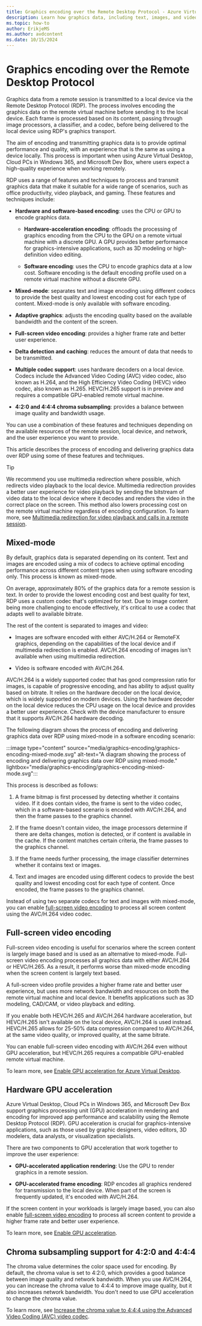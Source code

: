 ```yaml
---
title: Graphics encoding over the Remote Desktop Protocol - Azure Virtual Desktop
description: Learn how graphics data, including text, images, and video, is encoded and delivered over the Remote Desktop Protocol. It applies to Azure Virtual Desktop, Windows 365, and Microsoft Dev Box.
ms.topic: how-to
author: ErikjeMS
ms.author: avdcontent
ms.date: 10/15/2024
---
```


# Graphics encoding over the Remote Desktop Protocol

Graphics data from a remote session is transmitted to a local device via the Remote Desktop Protocol (RDP). The process involves encoding the graphics data on the remote virtual machine before sending it to the local device. Each frame is processed based on its content, passing through image processors, a classifier, and a codec, before being delivered to the local device using RDP's graphics transport.

The aim of encoding and transmitting graphics data is to provide optimal performance and quality, with an experience that is the same as using a device locally. This process is important when using Azure Virtual Desktop, Cloud PCs in Windows 365, and Microsoft Dev Box, where users expect a high-quality experience when working remotely.

RDP uses a range of features and techniques to process and transmit graphics data that make it suitable for a wide range of scenarios, such as office productivity, video playback, and gaming. These features and techniques include:

- **Hardware and software-based encoding**: uses the CPU or GPU to encode graphics data.

   - **Hardware-acceleration encoding**: offloads the processing of graphics encoding from the CPU to the GPU on a remote virtual machine with a discrete GPU. A GPU provides better performance for graphics-intensive applications, such as 3D modeling or high-definition video editing.

   - **Software encoding**: uses the CPU to encode graphics data at a low cost. Software encoding is the default encoding profile used on a remote virtual machine without a discrete GPU.

- **Mixed-mode**: separates text and image encoding using different codecs to provide the best quality and lowest encoding cost for each type of content. Mixed-mode is only available with software encoding.

- **Adaptive graphics**: adjusts the encoding quality based on the available bandwidth and the content of the screen.

- **Full-screen video encoding**: provides a higher frame rate and better user experience.

- **Delta detection and caching**: reduces the amount of data that needs to be transmitted.

- **Multiple codec support**: uses hardware decoders on a local device. Codecs include the Advanced Video Coding (AVC) video codec, also known as H.264, and the High Efficiency Video Coding (HEVC) video codec, also known as H.265. HEVC/H.265 support is in preview and requires a compatible GPU-enabled remote virtual machine.

- **4:2:0 and 4:4:4 chroma subsampling**: provides a balance between image quality and bandwidth usage.

You can use a combination of these features and techniques depending on the available resources of the remote session, local device, and network, and the user experience you want to provide. 

This article describes the process of encoding and delivering graphics data over RDP using some of these features and techniques.

> [!TIP]
> We recommend you use multimedia redirection where possible, which redirects video playback to the local device. Multimedia redirection provides a better user experience for video playback by sending the bitstream of video data to the local device where it decodes and renders the video in the correct place on the screen. This method also lowers processing cost on the remote virtual machine regardless of encoding configuration. To learn more, see [Multimedia redirection for video playback and calls in a remote session](multimedia-redirection-video-playback-calls.md).

## Mixed-mode

By default, graphics data is separated depending on its content. Text and images are encoded using a mix of codecs to achieve optimal encoding performance across different content types when using software encoding only. This process is known as mixed-mode.

On average, approximately 80% of the graphics data for a remote session is text. In order to provide the lowest encoding cost and best quality for text, RDP uses a custom codec that's optimized for text. Due to image content being more challenging to encode effectively, it's critical to use a codec that adapts well to available bitrate.

The rest of the content is separated to images and video:

- Images are software encoded with either AVC/H.264 or RemoteFX graphics, depending on the capabilities of the local device and if multimedia redirection is enabled. AVC/H.264 encoding of images isn't available when using multimedia redirection.

- Video is software encoded with AVC/H.264.

AVC/H.264 is a widely supported codec that has good compression ratio for images, is capable of progressive encoding, and has ability to adjust quality based on bitrate. It relies on the hardware decoder on the local device, which is widely supported on modern devices. Using the hardware decoder on the local device reduces the CPU usage on the local device and provides a better user experience. Check with the device manufacturer to ensure that it supports AVC/H.264 hardware decoding.

The following diagram shows the process of encoding and delivering graphics data over RDP using mixed-mode in a software encoding scenario:

:::image type="content" source="media/graphics-encoding/graphics-encoding-mixed-mode.svg" alt-text="A diagram showing the process of encoding and delivering graphics data over RDP using mixed-mode." lightbox="media/graphics-encoding/graphics-encoding-mixed-mode.svg":::

This process is described as follows:

1. A frame bitmap is first processed by detecting whether it contains video. If it does contain video, the frame is sent to the video codec, which in a software-based scenario is encoded with AVC/H.264, and then the frame passes to the graphics channel.

1. If the frame doesn't contain video, the image processors determine if there are delta changes, motion is detected, or if content is available in the cache. If the content matches certain criteria, the frame passes to the graphics channel.

1. If the frame needs further processing, the image classifier determines whether it contains text or images.

1. Text and images are encoded using different codecs to provide the best quality and lowest encoding cost for each type of content. Once encoded, the frame passes to the graphics channel.

Instead of using two separate codecs for text and images with mixed-mode, you can enable [full-screen video encoding](#full-screen-video-encoding) to process all screen content using the AVC/H.264 video codec.

## Full-screen video encoding

Full-screen video encoding is useful for scenarios where the screen content is largely image based and is used as an alternative to mixed-mode. Full-screen video encoding processes all graphics data with either AVC/H.264 or HEVC/H.265. As a result, it performs worse than mixed-mode encoding when the screen content is largely text based.

A full-screen video profile provides a higher frame rate and better user experience, but uses more network bandwidth and resources on both the remote virtual machine and local device. It benefits applications such as 3D modeling, CAD/CAM, or video playback and editing.

If you enable both HEVC/H.265 and AVC/H.264 hardware acceleration, but HEVC/H.265 isn't available on the local device, AVC/H.264 is used instead. HEVC/H.265 allows for 25-50% data compression compared to AVC/H.264, at the same video quality, or improved quality, at the same bitrate.

You can enable full-screen video encoding with AVC/H.264 even without GPU acceleration, but HEVC/H.265 requires a compatible GPU-enabled remote virtual machine.

To learn more, see [Enable GPU acceleration for Azure Virtual Desktop](enable-gpu-acceleration.md).

## Hardware GPU acceleration

Azure Virtual Desktop, Cloud PCs in Windows 365, and Microsoft Dev Box support graphics processing unit (GPU) acceleration in rendering and encoding for improved app performance and scalability using the Remote Desktop Protocol (RDP). GPU acceleration is crucial for graphics-intensive applications, such as those used by graphic designers, video editors, 3D modelers, data analysts, or visualization specialists.

There are two components to GPU acceleration that work together to improve the user experience:

- **GPU-accelerated application rendering**: Use the GPU to render graphics in a remote session.

- **GPU-accelerated frame encoding**: RDP encodes all graphics rendered for transmission to the local device. When part of the screen is frequently updated, it's encoded with AVC/H.264.

If the screen content in your workloads is largely image based, you can also enable [full-screen video encoding](#full-screen-video-encoding) to process all screen content to provide a higher frame rate and better user experience.

To learn more, see [Enable GPU acceleration](enable-gpu-acceleration.md).

## Chroma subsampling support for 4:2:0 and 4:4:4

The chroma value determines the color space used for encoding. By default, the chroma value is set to 4:2:0, which provides a good balance between image quality and network bandwidth. When you use AVC/H.264, you can increase the chroma value to 4:4:4 to improve image quality, but it also increases network bandwidth. You don't need to use GPU acceleration to change the chroma value.

To learn more, see [Increase the chroma value to 4:4:4 using the Advanced Video Coding (AVC) video codec](graphics-chroma-value-increase-4-4-4.md).
